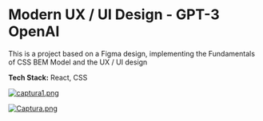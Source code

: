 # Modern UX / UI Design - GPT-3 OpenAI

This is a project based on a Figma design, implementing the Fundamentals of CSS BEM Model and the UX / UI design

**Tech Stack:** React, CSS

[![captura1.png](https://i.postimg.cc/GtrT2t9y/captura1.png)](https://postimg.cc/ygQ8pVm1)

[![Captura.png](https://i.postimg.cc/mrRwvLyt/Captura.png)](https://postimg.cc/cv9wYNjS)

